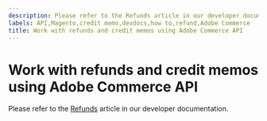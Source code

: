 ```yaml
---
description: Please refer to the Refunds article in our developer documentation.
labels: API,Magento,credit memo,devdocs,how to,refund,Adobe Commerce
title: Work with refunds and credit memos using Adobe Commerce API
---
```


# Work with refunds and credit memos using Adobe Commerce API

Please refer to the [Refunds](https://devdocs.magento.com/guides/v2.4/rest/modules/sales/refunds.html) article in our developer documentation.